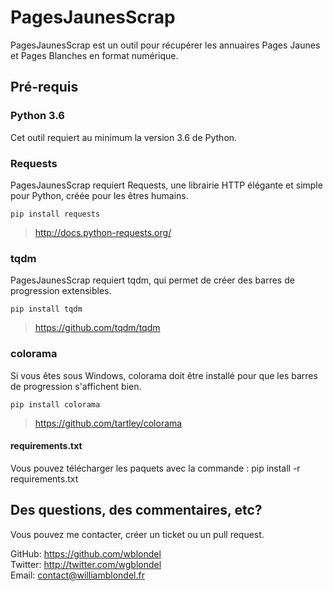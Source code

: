 # PagesJaunesScrap
PagesJaunesScrap est un outil pour récupérer les annuaires Pages Jaunes et Pages Blanches en format numérique.

## Pré-requis
### Python 3.6
Cet outil requiert au minimum la version 3.6 de Python.

### Requests
PagesJaunesScrap requiert Requests, une librairie HTTP élégante et simple pour Python, créée pour les êtres humains.

```
pip install requests
```
> http://docs.python-requests.org/

### tqdm
PagesJaunesScrap requiert tqdm, qui permet de créer des barres de progression extensibles.

```
pip install tqdm
```
> https://github.com/tqdm/tqdm

### colorama
Si vous êtes sous Windows, colorama doit être installé pour que les barres de progression s'affichent bien.

```
pip install colorama
```
> https://github.com/tartley/colorama


#### requirements.txt

Vous pouvez télécharger les paquets avec la commande :
pip install -r requirements.txt

## Des questions, des commentaires, etc?
Vous pouvez me contacter, créer un ticket ou un pull request.

GitHub: https://github.com/wblondel <br/>
Twitter: http://twitter.com/wgblondel <br/>
Email: contact@williamblondel.fr
